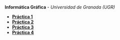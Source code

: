 **Informática Gráfica** - *Universidad de Granada (UGR)*

 * **[Práctica 1](https://github.com/viictorvm/IG/tree/master/practica1/)**
 * **[Práctica 2](https://github.com/viictorvm/IG/tree/master/practica2/)**
 * **[Práctica 3](https://github.com/viictorvm/IG/tree/master/practica3/)**
 * **[Práctica 4](https://github.com/viictorvm/IG/tree/master/practica4/)**

